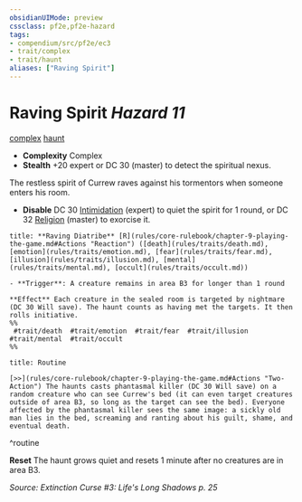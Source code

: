 ```yaml
---
obsidianUIMode: preview
cssclass: pf2e,pf2e-hazard
tags:
- compendium/src/pf2e/ec3
- trait/complex
- trait/haunt
aliases: ["Raving Spirit"]
---
```

# Raving Spirit *Hazard 11*  
[complex](complex.md "Complex Hazard Trait")  [haunt](haunt.md "Haunt Hazard Trait")  

- **Complexity** Complex
- **Stealth** +20 expert or DC 30 (master) to detect the spiritual nexus.  

The restless spirit of Currew raves against his tormentors when someone enters his room.

- **Disable** DC 30 [Intimidation](skills.md#Intimidation) (expert) to quiet the spirit for 1 round, or DC 32 [Religion](skills.md#Religion) (master) to exorcise it.  

```ad-embed-ability
title: **Raving Diatribe** [R](rules/core-rulebook/chapter-9-playing-the-game.md#Actions "Reaction") ([death](rules/traits/death.md), [emotion](rules/traits/emotion.md), [fear](rules/traits/fear.md), [illusion](rules/traits/illusion.md), [mental](rules/traits/mental.md), [occult](rules/traits/occult.md))

- **Trigger**: A creature remains in area B3 for longer than 1 round

**Effect** Each creature in the sealed room is targeted by nightmare (DC 30 Will save). The haunt counts as having met the targets. It then rolls initiative.  
%%
 #trait/death  #trait/emotion  #trait/fear  #trait/illusion  #trait/mental  #trait/occult 
%%
```

```ad-pf2-summary
title: Routine

[>>](rules/core-rulebook/chapter-9-playing-the-game.md#Actions "Two-Action") The haunts casts phantasmal killer (DC 30 Will save) on a random creature who can see Currew's bed (it can even target creatures outside of area B3, so long as the target can see the bed). Everyone affected by the phantasmal killer sees the same image: a sickly old man lies in the bed, screaming and ranting about his guilt, shame, and eventual death.
```
^routine

**Reset** The haunt grows quiet and resets 1 minute after no creatures are in area B3.  

*Source: Extinction Curse #3: Life's Long Shadows p. 25*